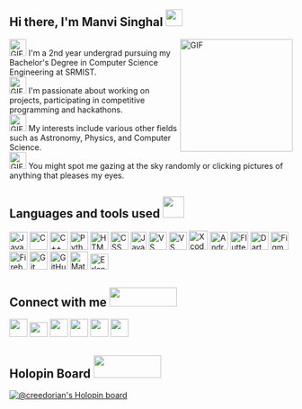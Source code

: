 ## Hi there, I'm Manvi Singhal <img src="https://media.giphy.com/media/hvRJCLFzcasrR4ia7z/giphy.gif" width="30px"/>
<a href="https://www.youtube.com/watch?v=dQw4w9WgXcQ&ab_channel=RickAstley"><img align="right" alt="GIF" height="200px" src="https://user-images.githubusercontent.com/91384699/199838797-7ec45d4f-0cb6-47ee-b674-7d2fdeb8bd2f.gif"/> </a>
            
  <img alt="GIF" src="https://media.tenor.com/0gpTXsilLL0AAAAi/heytvm-tvm.gif" width="30px"> I'm a 2nd year undergrad pursuing my Bachelor's Degree in Computer Science Engineering at SRMIST. <br/>
 <img alt="GIF" src="https://media.tenor.com/rqQxSfiFvlsAAAAi/back-to-work-work.gif" width="30px"> I'm passionate about working on projects, participating in competitive programming and hackathons. <br/>
 <img alt="GIF" src="https://media.tenor.com/nIHzGa4dXJEAAAAi/dm4uz3-foekoe.gif" width="30px"> My interests include various other fields such as Astronomy, Physics, and Computer Science. <br/>
 <img alt="GIF" src="https://media.tenor.com/nx_lwkP_xxIAAAAi/camera-with-flash-joypixels.gif" width="30px"> You might spot me gazing at the sky randomly or clicking pictures of anything that pleases my eyes.
<br/> 
 
## Languages and tools used <img src="https://media.tenor.com/itjFesV8_RUAAAAi/soulja-boy-pepe.gif" height="38px" width="38px"/>
<p>
  <img src="https://img.icons8.com/color/2x/java-coffee-cup-logo.png" title="Java" width="32" height="32"/>
  <img src="https://upload.wikimedia.org/wikipedia/commons/thumb/1/18/C_Programming_Language.svg/695px-C_Programming_Language.svg.png" title="C" height="32" width="32"/>
   <img src="https://upload.wikimedia.org/wikipedia/commons/thumb/1/18/ISO_C%2B%2B_Logo.svg/1822px-ISO_C%2B%2B_Logo.svg.png" title="C++" height="32" width="32"/>
  <img src="https://upload.wikimedia.org/wikipedia/commons/thumb/c/c3/Python-logo-notext.svg/1200px-Python-logo-notext.svg.png" title="Python" height="32" width="32"/>
  <img src="https://upload.wikimedia.org/wikipedia/commons/3/38/HTML5_Badge.svg" title="HTML" height="32" width="32"/>
  <img src="https://upload.wikimedia.org/wikipedia/commons/thumb/6/62/CSS3_logo.svg/800px-CSS3_logo.svg.png" title="CSS" height="32" width="32"/>
  <img src="https://user-images.githubusercontent.com/91384699/199847755-3ea50a85-a814-4930-88b8-2a5a3e3dabc0.png" title="JavaScript" height="32" width="28"/>
  <img src="https://upload.wikimedia.org/wikipedia/commons/thumb/9/9a/Visual_Studio_Code_1.35_icon.svg/2048px-Visual_Studio_Code_1.35_icon.svg.png" title="VS Code" height="32" width="32"/>
  <img src="https://upload.wikimedia.org/wikipedia/commons/thumb/5/59/Visual_Studio_Icon_2019.svg/2060px-Visual_Studio_Icon_2019.svg.png" title="VS" height="32" width="32"/>
  <img src="https://developer.apple.com/assets/elements/icons/xcode-12/xcode-12-96x96_2x.png" title="Xcode" height="34" width="34"/>
  <img src="https://user-images.githubusercontent.com/91384699/199849866-a2636741-3adf-4054-b59e-848b88ae5849.png" title="Android Studio" height="32" width="32"/>
  <img src="https://img.icons8.com/color/48/null/flutter.png" title="Flutter" height="32" width="32"/>
  <img src="https://upload.wikimedia.org/wikipedia/commons/c/c6/Dart_logo.png" title="Dart" height="32" width="32"/>
  <img src="https://upload.wikimedia.org/wikipedia/commons/3/33/Figma-logo.svg" title="Figma" height="32" width="32"/>
  <img src="https://user-images.githubusercontent.com/91384699/199850816-4ff4bb1e-aaa6-4944-b0d0-fcaeebe71ad0.png" title="Firebase" height="32" width="32"/>
  <img src="https://git-scm.com/images/logos/downloads/Git-Icon-1788C.png" title="Git" height="32" width="32"/>
  <img src="https://cdn-icons-png.flaticon.com/512/25/25231.png" title="GitHub" height="32" width="32"/>
  <img src="https://upload.wikimedia.org/wikipedia/commons/thumb/2/21/Matlab_Logo.png/667px-Matlab_Logo.png" title="Matlab" height="32" width="32"/>
  <img src="https://user-images.githubusercontent.com/91384699/199851822-7259a8d3-ebba-470e-b649-45b646f2f147.png" title="Erlang" height="28" width="32"/>
</p> 

## Connect with me <img src="https://user-images.githubusercontent.com/91384699/199859336-5ff3b48c-4c17-42f4-b7a8-b172544dc383.gif" height="34px" width="120px"/>
<p>
  <a href="https://www.linkedin.com/in/manvi-singhal-89aa53221/" target="_blank"><img src="https://cdn-icons-png.flaticon.com/512/174/174857.png" height="32" width="32"/></a>
  <a href="mailto:manvi.singhal03@gmail.com" target="_blank"><img src="https://upload.wikimedia.org/wikipedia/commons/thumb/7/7e/Gmail_icon_%282020%29.svg/1024px-Gmail_icon_%282020%29.svg.png" height="26" width="32"/></a>
  <a href="https://www.instagram.com/astromanvi/" target="_blank"><img src="https://upload.wikimedia.org/wikipedia/commons/thumb/e/e7/Instagram_logo_2016.svg/2048px-Instagram_logo_2016.svg.png" height="32" width="32"/></a>
  <a href="https://github.com/manvi-singhal" target="_blank"><img src="https://cdn-icons-png.flaticon.com/512/25/25231.png" height="32" width="32"/></a>
  <a href="https://www.codechef.com/users/manvi_03"><img src="https://cdn.codechef.com/sites/default/files/uploads/pictures/4affd66504e9b0069d72dddacaadda29.png" height="32" width="32"/><a/>
  <a href="https://open.spotify.com/user/uxetibhj65ze9pi7bse8xd190"><img src="https://www.freepnglogos.com/uploads/spotify-logo-png/image-gallery-spotify-logo-21.png" height="32" width="32" /><a/>
</p> 
    
## Holopin Board  <img src="https://user-images.githubusercontent.com/91384699/199859951-b69a1d38-317a-4d63-87c6-9e033a388167.gif" height="40" width="120px"/>
<!-- <h2> <img alt="GIF" height="150px" src="https://user-images.githubusercontent.com/91384699/199854771-07d628c9-e14f-48f5-b982-51130cca4c46.gif"/> </h2>-->
[![@creedorian's Holopin board](https://holopin.me/creedorian)](https://holopin.io/@creedorian)  
